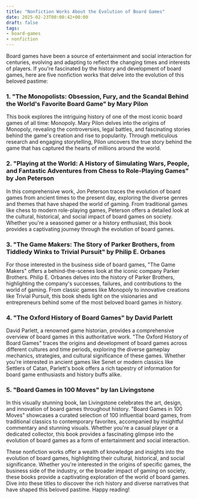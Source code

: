 ```yaml
---
title: "Nonfiction Works About the Evolution of Board Games"
date: 2025-02-23T00:00:42+00:00
draft: false
tags: 
- board-games
- nonfiction
---
```


Board games have been a source of entertainment and social interaction for centuries, evolving and adapting to reflect the changing times and interests of players. If you're fascinated by the history and development of board games, here are five nonfiction works that delve into the evolution of this beloved pastime:

### 1. "The Monopolists: Obsession, Fury, and the Scandal Behind the World's Favorite Board Game" by Mary Pilon

This book explores the intriguing history of one of the most iconic board games of all time: Monopoly. Mary Pilon delves into the origins of Monopoly, revealing the controversies, legal battles, and fascinating stories behind the game's creation and rise to popularity. Through meticulous research and engaging storytelling, Pilon uncovers the true story behind the game that has captured the hearts of millions around the world.

### 2. "Playing at the World: A History of Simulating Wars, People, and Fantastic Adventures from Chess to Role-Playing Games" by Jon Peterson

In this comprehensive work, Jon Peterson traces the evolution of board games from ancient times to the present day, exploring the diverse genres and themes that have shaped the world of gaming. From traditional games like chess to modern role-playing games, Peterson offers a detailed look at the cultural, historical, and social impact of board games on society. Whether you're a seasoned gamer or a history enthusiast, this book provides a captivating journey through the evolution of board games.

### 3. "The Game Makers: The Story of Parker Brothers, from Tiddledy Winks to Trivial Pursuit" by Philip E. Orbanes

For those interested in the business side of board games, "The Game Makers" offers a behind-the-scenes look at the iconic company Parker Brothers. Philip E. Orbanes delves into the history of Parker Brothers, highlighting the company's successes, failures, and contributions to the world of gaming. From classic games like Monopoly to innovative creations like Trivial Pursuit, this book sheds light on the visionaries and entrepreneurs behind some of the most beloved board games in history.

### 4. "The Oxford History of Board Games" by David Parlett

David Parlett, a renowned game historian, provides a comprehensive overview of board games in this authoritative work. "The Oxford History of Board Games" traces the origins and development of board games across different cultures and time periods, exploring the diverse gameplay mechanics, strategies, and cultural significance of these games. Whether you're interested in ancient games like Senet or modern classics like Settlers of Catan, Parlett's book offers a rich tapestry of information for board game enthusiasts and history buffs alike.

### 5. "Board Games in 100 Moves" by Ian Livingstone

In this visually stunning book, Ian Livingstone celebrates the art, design, and innovation of board games throughout history. "Board Games in 100 Moves" showcases a curated selection of 100 influential board games, from traditional classics to contemporary favorites, accompanied by insightful commentary and stunning visuals. Whether you're a casual player or a dedicated collector, this book provides a fascinating glimpse into the evolution of board games as a form of entertainment and social interaction.

These nonfiction works offer a wealth of knowledge and insights into the evolution of board games, highlighting their cultural, historical, and social significance. Whether you're interested in the origins of specific games, the business side of the industry, or the broader impact of gaming on society, these books provide a captivating exploration of the world of board games. Dive into these titles to discover the rich history and diverse narratives that have shaped this beloved pastime. Happy reading!